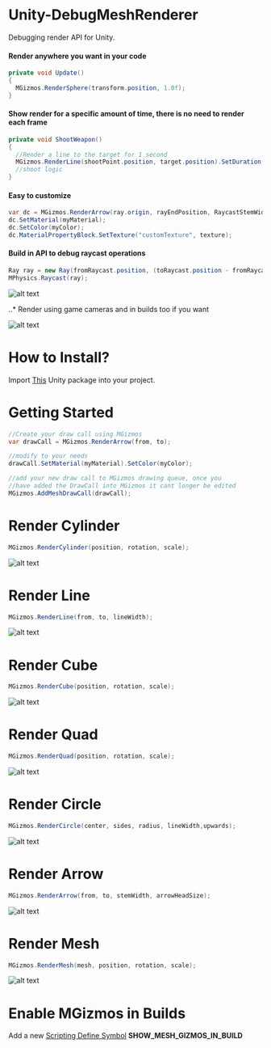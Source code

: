# Unity-DebugMeshRenderer
Debugging render API for Unity.

#### Render anywhere you want in your code

```csharp
private void Update()
{
  MGizmos.RenderSphere(transform.position, 1.0f);
}
```

#### Show render for a specific amount of time, there is no need to render each frame

```csharp
private void ShootWeapon()
{
  //Render a line to the target for 1 second
  MGizmos.RenderLine(shootPoint.position, target.position).SetDuration(1.0f);
  //shoot logic
}
```

#### Easy to customize

```csharp
var dc = MGizmos.RenderArrow(ray.origin, rayEndPosition, RaycastStemWidth, RaycastArrowHeadSize);
dc.SetMaterial(myMaterial);
dc.SetColor(myColor);
dc.MaterialPropertyBlock.SetTexture("customTexture", texture);
```

#### Build in API to debug raycast operations

```csharp
Ray ray = new Ray(fromRaycast.position, (toRaycast.position - fromRaycast.position).normalized);
MPhysics.Raycast(ray);
```

![alt text](https://github.com/platinio/Unity-MGizmos/blob/main/ReadmeResources/raycastExample.png?raw=true)

..* Render using game cameras and in builds too if you want

![alt text](https://github.com/platinio/Unity-MGizmos/blob/main/ReadmeResources/cameraRendering.png?raw=true)

# How to Install?

Import [This](https://github.com/platinio/Unity-ScriptableObjectDatabase/releases/download/1.1/SOD_1.1.unitypackage) Unity package into your project.

# Getting Started

```csharp
//Create your draw call using MGizmos
var drawCall = MGizmos.RenderArrow(from, to);

//modify to your needs
drawCall.SetMaterial(myMaterial).SetColor(myColor);

//add your new draw call to MGizmos drawing queue, once you
//have added the DrawCall into MGizmos it cant longer be edited
MGizmos.AddMeshDrawCall(drawCall);
```
# Render Cylinder

```csharp
MGizmos.RenderCylinder(position, rotation, scale);
```
![alt text](https://github.com/platinio/Unity-MGizmos/blob/main/ReadmeResources/cylinderExample.png?raw=true)

# Render Line

```csharp
MGizmos.RenderLine(from, to, lineWidth);
```
![alt text](https://github.com/platinio/Unity-MGizmos/blob/main/ReadmeResources/lineExample.png?raw=true)

# Render Cube

```csharp
MGizmos.RenderCube(position, rotation, scale);
```
![alt text](https://github.com/platinio/Unity-MGizmos/blob/main/ReadmeResources/cubeExample.png?raw=true)

# Render Quad

```csharp
MGizmos.RenderQuad(position, rotation, scale);
```
![alt text](https://github.com/platinio/Unity-MGizmos/blob/main/ReadmeResources/quadExample.png?raw=true)

# Render Circle

```csharp
MGizmos.RenderCircle(center, sides, radius, lineWidth,upwards);
```
![alt text](https://github.com/platinio/Unity-MGizmos/blob/main/ReadmeResources/circleExample.png?raw=true)

# Render Arrow

```csharp
MGizmos.RenderArrow(from, to, stemWidth, arrowHeadSize);
```
![alt text](https://github.com/platinio/Unity-MGizmos/blob/main/ReadmeResources/arrowExample.png?raw=true)

# Render Mesh

```csharp
MGizmos.RenderMesh(mesh, position, rotation, scale);
```
![alt text](https://github.com/platinio/Unity-MGizmos/blob/main/ReadmeResources/meshExample.png?raw=true)

# Enable MGizmos in Builds

Add a new [Scripting Define Symbol](https://docs.unity3d.com/6000.1/Documentation/Manual/custom-scripting-symbols.html) **SHOW_MESH_GIZMOS_IN_BUILD** 
